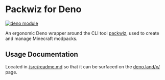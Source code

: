 # Packwiz for Deno

[![deno module](https://shield.deno.dev/x/packwiz)](https://deno.land/x/packwiz)

An ergonomic Deno wrapper around the CLI tool [packwiz](https://packwiz.infra.link/), used to create and manage Minecraft modpacks.

## Usage Documentation

Located in [/src/readme.md](/src/readme.md) so that it can be surfaced on the [deno.land/x/](https://deno.land/x/packwiz) page.
